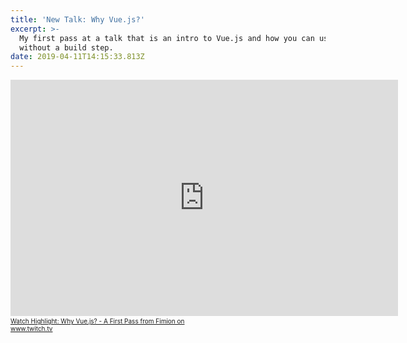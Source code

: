 ```yaml
---
title: 'New Talk: Why Vue.js?'
excerpt: >-
  My first pass at a talk that is an intro to Vue.js and how you can use it
  without a build step.
date: 2019-04-11T14:15:33.813Z
---
```



<iframe src="https://player.twitch.tv/?autoplay=false&video=v407876453" frameborder="0" allowfullscreen="true" scrolling="no" height="378" width="620"></iframe><a href="https://www.twitch.tv/videos/407876453?tt_content=text_link&tt_medium=vod_embed" style="padding:2px 0px 4px; display:block; width:345px; font-weight:normal; font-size:10px; text-decoration:underline;">Watch Highlight: Why Vue.js? - A First Pass from Fimion on www.twitch.tv</a>
